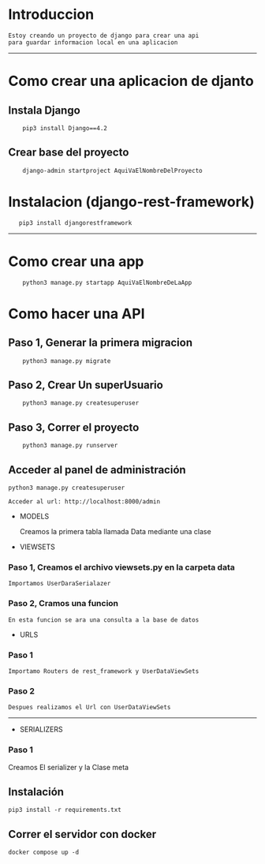 # Introduccion

    Estoy creando un proyecto de django para crear una api
    para guardar informacion local en una aplicacion 

------

# Como crear una aplicacion de djanto

## Instala Django

```
    pip3 install Django==4.2
```

## Crear base del proyecto

```
    django-admin startproject AquiVaElNombreDelProyecto
```

# Instalacion (django-rest-framework)

```
   pip3 install djangorestframework
```
------

# Como crear una app

```
    python3 manage.py startapp AquiVaElNombreDeLaApp
```
# Como hacer una API

## Paso 1, Generar la primera migracion

```
    python3 manage.py migrate
```

## Paso 2, Crear Un superUsuario

```
    python3 manage.py createsuperuser
```

## Paso 3, Correr el proyecto

```
    python3 manage.py runserver 
```

## Acceder al panel de administración
```
python3 manage.py createsuperuser
```

    Acceder al url: http://localhost:8000/admin

    
- MODELS

    Creamos la primera tabla llamada Data mediante una clase



- VIEWSETS

### Paso 1, Creamos el archivo viewsets.py en la carpeta data

    Importamos UserDaraSerialazer

### Paso 2, Cramos una funcion

    En esta funcion se ara una consulta a la base de datos
    
    
- URLS

### Paso 1

    Importamo Routers de rest_framework y UserDataViewSets

### Paso 2

    Despues realizamos el Url con UserDataViewSets

---

- SERIALIZERS

### Paso 1

Creamos El serializer y la Clase meta 


## Instalación

```
pip3 install -r requirements.txt
```

## Correr el servidor con docker

```
docker compose up -d
```
